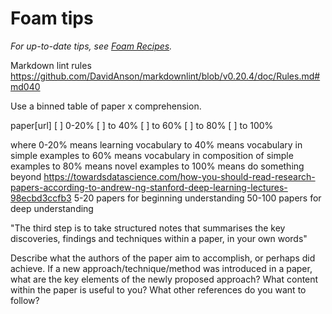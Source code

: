 # Foam tips

_For up-to-date tips, see [Foam Recipes](https://foambubble.github.io/foam/recipes)._

Markdown lint rules <https://github.com/DavidAnson/markdownlint/blob/v0.20.4/doc/Rules.md#md040>

Use a binned table of paper x comprehension.

paper[url]  [ ] 0-20% [ ] to 40% [ ] to 60% [ ] to 80% [ ] to 100%

where 0-20% means learning vocabulary
to 40% means vocabulary in simple examples
to 60% means vocabulary in composition of simple examples
to 80% means novel examples
to 100% means do something beyond 
<https://towardsdatascience.com/how-you-should-read-research-papers-according-to-andrew-ng-stanford-deep-learning-lectures-98ecbd3ccfb3>
5-20 papers for beginning understanding 50-100 papers for deep understanding

"The third step is to take structured notes that summarises the key discoveries, findings and techniques within a paper, in your own words"

Describe what the authors of the paper aim to accomplish, or perhaps did achieve.
If a new approach/technique/method was introduced in a paper, what are the key elements of the newly proposed approach?
What content within the paper is useful to you?
What other references do you want to follow?
